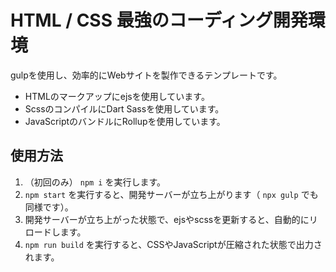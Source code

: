 # HTML / CSS 最強のコーディング開発環境
gulpを使用し、効率的にWebサイトを製作できるテンプレートです。

- HTMLのマークアップにejsを使用しています。
- ScssのコンパイルにDart Sassを使用しています。
- JavaScriptのバンドルにRollupを使用しています。

## 使用方法
1. （初回のみ） `npm i` を実行します。
2. `npm start` を実行すると、開発サーバーが立ち上がります（ `npx gulp` でも同様です）。
3. 開発サーバーが立ち上がった状態で、ejsやscssを更新すると、自動的にリロードします。
4. `npm run build` を実行すると、CSSやJavaScriptが圧縮された状態で出力されます。
